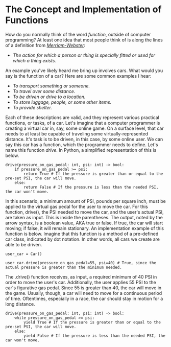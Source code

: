 # The Concept and Implementation of Functions

How do you normally think of the word _function_, outside of computer programming? At least one idea that most people think of is along the lines of a definition from [_Merriam-Webster_](https://www.merriam-webster.com/thesaurus/function):
- _The action for which a person or thing is specially fitted or used for which a thing exists._

An example you've likely heard me bring up involves cars. What would you say is the function of a car? Here are some common examples I hear:
- _To transport something or someone._
- _To travel over some distance._
- _To be driven or drive to a location._
- _To store luggage, people, or some other items._
- _To provide shelter._

Each of these descriptions are valid, and they represent various practical functions, or tasks, of a car. Let's imagine that a computer programmer is creating a virtual car in, say, some online game. On a surface level, that car needs to at least be capable of traveling some virtually-represented distance. It's task is to be driven, in this case, by some online user. We can say this car has a function, which the programmer needs to define. Let's name this function _drive_. In Python, a simplified representation of this is below.

```
drive(pressure_on_gas_pedal: int, psi: int) -> bool:
    if pressure_on_gas_pedal >= psi:
        return True # If the pressure is greater than or equal to the pre-set PSI, the car will move.
    else:
        return False # If the pressure is less than the needed PSI, the car won't move.
```
In this scenario, a minimum amount of PSI, pounds per square inch, must be applied to the virtual gas pedal for the user to move the car. For this function, drive(), the PSI needed to move the car, and the user's actual PSI, are taken as input. This is inside the parentheses. The output, noted by the arrow syntax, is a boolean value, AKA true or false. If true, the car will start moving; if false, it will remain stationary. An implementation example of this function is below. Imagine that this function is a method of a pre-defined car class, indicated by dot notation. In other words, all cars we create are able to be driven.

```
user_car = Car()

user_car.drive(pressure_on_gas_pedal=55, psi=40) # True, since the actual pressure is greater than the minimum needed.
```
The .drive() function receives, as input, a required minimum of 40 PSI in order to move the user's car. Additionally, the user applies 55 PSI to the car's figurative gas pedal. Since 55 is greater than 40, the car will move in the game. Usually, though, a car will need to move for a continuous period of time. Oftentimes, especially in a race, the car should stay in motion for a long distance.

```
drive(pressure_on_gas_pedal: int, psi: int) -> bool:
    while pressure_on_gas_pedal >= psi:
        yield True # If the pressure is greater than or equal to the pre-set PSI, the car will move.
    else:
        yield False # If the pressure is less than the needed PSI, the car won't move.
```
